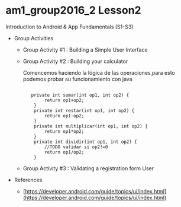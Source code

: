 # am1_group2016_2 Lesson2

Introduction to Android & App Fundamentals (S1-S3)

- Group Activities

    * Group Activity #1 : Building a Simple User Interface
    
    * Group Activity #2 : Building your calculator
    
      Comencemos haciendo la lógica de las operaciones,para esto podemos probar su funcionamiento con java
      ```
            
         private int sumar(int op1, int op2) {
              return op1+op2;
          }
          private int restar(int op1, int op2) {
              return op1-op2;
          }
          private int multiplicar(int op1, int op2) {
              return op1*op2;
          }
          private int dividir(int op1, int op2) {
              //TODO validar si op2!=0
              return op1/op2;
          }
      ```
    
    * Group Activity #3 : Validating a registration form User
    
- References 
    * [https://developer.android.com/guide/topics/ui/index.html](https://developer.android.com/guide/topics/ui/index.html)
